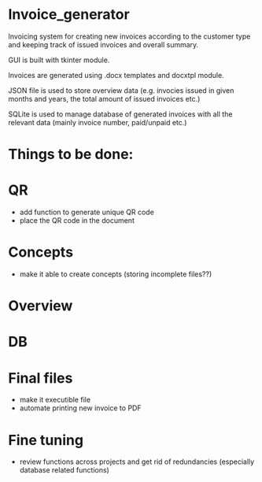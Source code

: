 # Invoice_generator

Invoicing system for creating new invoices according to the customer type and keeping track of issued invoices and overall summary.

GUI is built with tkinter module.

Invoices are generated using .docx templates and docxtpl module.

JSON file is used to store overview data (e.g. invocies issued in given months and years, the total amount of issued invoices etc.)

SQLite is used to manage database of generated invoices with all the relevant data (mainly invoice number, paid/unpaid etc.)


# Things to be done:

# QR
- add function to generate unique QR code
- place the QR code in the document

# Concepts
- make it able to create concepts (storing incomplete files??)

# Overview

# DB


# Final files
- make it executible file
- automate printing new invoice to PDF

# Fine tuning
- review functions across projects and get rid of redundancies (especially database related functions)

